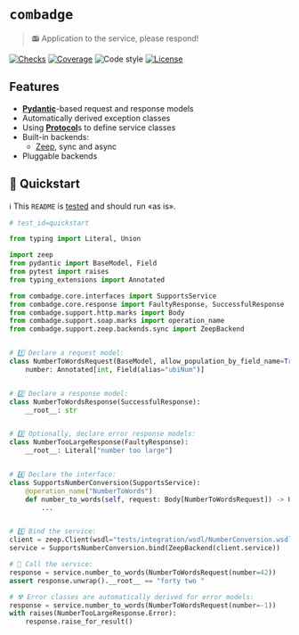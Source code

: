 # `combadge`

> 📻 Application to the service, please respond!

[![Checks](https://img.shields.io/github/checks-status/kpn/combadge/main)](https://github.com/kpn/combadge/actions/workflows/check.yaml)
[![Coverage](https://codecov.io/gh/kpn/combadge/branch/main/graph/badge.svg?token=ZAqYAaTXwE)](https://codecov.io/gh/kpn/combadge)
![Code style](https://img.shields.io/badge/code%20style-black-000000.svg)
[![License](https://img.shields.io/github/license/kpn/combadge)](LICENSE)

## Features

- [**Pydantic**](https://docs.pydantic.dev/)-based request and response models
- Automatically derived exception classes
- Using [**Protocol**](https://peps.python.org/pep-0544/)s to define service classes
- Built-in backends:
  - [Zeep](https://docs.python-zeep.org/en/master/), sync and async
- Pluggable backends

## 🚀 Quickstart

ℹ️ This `README` is [tested](tests/integration/test_readme.py) and should run «as is».

```python
# test_id=quickstart

from typing import Literal, Union

import zeep
from pydantic import BaseModel, Field
from pytest import raises
from typing_extensions import Annotated

from combadge.core.interfaces import SupportsService
from combadge.core.response import FaultyResponse, SuccessfulResponse
from combadge.support.http.marks import Body
from combadge.support.soap.marks import operation_name
from combadge.support.zeep.backends.sync import ZeepBackend


# 1️⃣ Declare a request model:
class NumberToWordsRequest(BaseModel, allow_population_by_field_name=True):
    number: Annotated[int, Field(alias="ubiNum")]


# 2️⃣ Declare a response model:
class NumberToWordsResponse(SuccessfulResponse):
    __root__: str


# 3️⃣ Optionally, declare error response models:
class NumberTooLargeResponse(FaultyResponse):
    __root__: Literal["number too large"]


# 4️⃣ Declare the interface:
class SupportsNumberConversion(SupportsService):
    @operation_name("NumberToWords")
    def number_to_words(self, request: Body[NumberToWordsRequest]) -> Union[NumberTooLargeResponse, NumberToWordsResponse]:
        ...


# 5️⃣ Bind the service:
client = zeep.Client(wsdl="tests/integration/wsdl/NumberConversion.wsdl")
service = SupportsNumberConversion.bind(ZeepBackend(client.service))

# 🚀 Call the service:
response = service.number_to_words(NumberToWordsRequest(number=42))
assert response.unwrap().__root__ == "forty two "

# ☢️ Error classes are automatically derived for error models:
response = service.number_to_words(NumberToWordsRequest(number=-1))
with raises(NumberTooLargeResponse.Error):
    response.raise_for_result()
```
